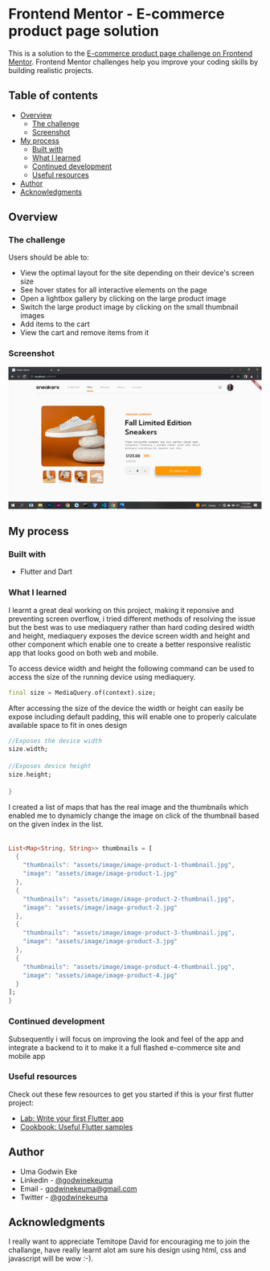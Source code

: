 # Frontend Mentor - E-commerce product page solution

This is a solution to the [E-commerce product page challenge on Frontend Mentor](https://www.frontendmentor.io/challenges/ecommerce-product-page-UPsZ9MJp6). Frontend Mentor challenges help you improve your coding skills by building realistic projects.

## Table of contents

- [Overview](#overview)
  - [The challenge](#the-challenge)
  - [Screenshot](#screenshot)
- [My process](#my-process)
  - [Built with](#built-with)
  - [What I learned](#what-i-learned)
  - [Continued development](#continued-development)
  - [Useful resources](#useful-resources)
- [Author](#author)
- [Acknowledgments](#acknowledgments)

## Overview

### The challenge

Users should be able to:

- View the optimal layout for the site depending on their device's screen size
- See hover states for all interactive elements on the page
- Open a lightbox gallery by clicking on the large product image
- Switch the large product image by clicking on the small thumbnail images
- Add items to the cart
- View the cart and remove items from it

### Screenshot

![App Challange UI](./Screenshot.png)

## My process

### Built with

- Flutter and Dart

### What I learned

I learnt a great deal working on this project, making it reponsive and preventing screen overflow, i tried different methods of resolving the issue but the best was to use mediaquery rather than hard coding desired width and height, mediaquery exposes the device screen width and height and other component which enable one to create a better responsive realistic app that looks good on both web and mobile.

To access device width and height the following command can be used to access the size of the running device using mediaquery.

```dart
final size = MediaQuery.of(context).size;

```

After accessing  the size of the device the width or height can easily be expose including default padding, this will enable one to properly calculate available space to fit in ones design

```dart
//Exposes the device width
size.width;

//Exposes device height
size.height;

}
```

I created a list of maps that has the real image and the thumbnails which enabled me to dynamicly change the image on click of the thumbnail based on the given index in the list.

```dart

List<Map<String, String>> thumbnails = [
  {
    "thumbnails": "assets/image/image-product-1-thumbnail.jpg",
    "image": "assets/image/image-product-1.jpg"
  },
  {
    "thumbnails": "assets/image/image-product-2-thumbnail.jpg",
    "image": "assets/image/image-product-2.jpg"
  },
  {
    "thumbnails": "assets/image/image-product-3-thumbnail.jpg",
    "image": "assets/image/image-product-3.jpg"
  },
  {
    "thumbnails": "assets/image/image-product-4-thumbnail.jpg",
    "image": "assets/image/image-product-4.jpg"
  }
];
}
```

### Continued development

Subsequently i will focus on improving the look and feel of the app and integrate a backend to it to make it a full flashed e-commerce site and mobile app

### Useful resources

Check out these few resources to get you started if this is your first flutter project:

- [Lab: Write your first Flutter app](https://docs.flutter.dev/get-started/codelab)
- [Cookbook: Useful Flutter samples](https://docs.flutter.dev/cookbook)

## Author

<!-- - Website - [Add your name here](https://www.your-site.com) -->
<!-- - Frontend Mentor - [@yourusername](https://www.frontendmentor.io/profile/yourusername) -->
- Uma Godwin Eke
- Linkedin - [@godwinekeuma](https://www.linkedin.com/in/godwinekeuma)
- Email - [godwinekeuma@gmail.com](https://www.frontendmentor.io/profile/yourusername)
- Twitter - [@godwinekeuma](https://www.twitter.com/godwinekeuma)

## Acknowledgments

I really want to appreciate Temitope David for encouraging me to join the challange, have really learnt alot am sure his design using html, css and javascript will be wow :-).
